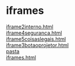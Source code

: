# iframes 
<a href='https://gabrielryanft.github.io/learning/cursoemvideo/htmlecss/html/iframes/iframe2interno.html' target='_blank' rel='next'>iframe2interno.html</a><br/>
<a href='https://gabrielryanft.github.io/learning/cursoemvideo/htmlecss/html/iframes/iframe4seguranca.html' target='_blank' rel='next'>iframe4seguranca.html</a><br/>
<a href='https://gabrielryanft.github.io/learning/cursoemvideo/htmlecss/html/iframes/iframe5coisaslegais.html' target='_blank' rel='next'>iframe5coisaslegais.html</a><br/>
<a href='https://gabrielryanft.github.io/learning/cursoemvideo/htmlecss/html/iframes/iframe3botaoprojetor.html' target='_blank' rel='next'>iframe3botaoprojetor.html</a><br/>
<a href='https://gabrielryanft.github.io/learning/cursoemvideo/htmlecss/html/iframes/pasta/' target='_blank' rel='next'>pasta</a><br/>
<a href='https://gabrielryanft.github.io/learning/cursoemvideo/htmlecss/html/iframes/iframes.html' target='_blank' rel='next'>iframes.html</a><br/>
